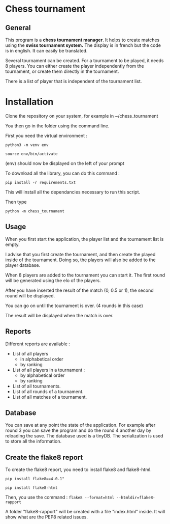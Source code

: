 # Chess tournament

## General

This program is a **chess tournament manager**. It helps to create matches using
the **swiss tournament system.** The display is in french but the code is in english. It can easily be translated.

Several tournament can be created. For a tournament to be played, it needs 8
players. 
You can either create the player independently from the tournament, or create 
them directly in the tournament.

There is a list of player that is independent of the tournament list.

# Installation

Clone the repository on your system, for example in ~/chess_tournament

You then go in the folder using the command line.

First you need the virtual environment :

`python3 -m venv env`

`source env/bin/activate`

(env) should now be displayed on the left of your prompt

To download all the library, you can do this command :

`pip install -r requirements.txt`

This will install all the dependancies necessary to run this script.

Then type

`python -m chess_tournament`

## Usage

When you first start the application, the player list and the tournament list is empty.

I advise that you first create the tournament, and then create the played inside of the tournament. Doing so, the players will also be added to the player database.

When 8 players are added to the tournament you can start it. The first round will be generated using the elo of the players. 

After you have inserted the result of the match (0, 0.5 or 1), the second round will be displayed.

You can go on until the tournament is over.  (4 rounds in this case)

The result will be displayed when the match is over.

## Reports

Different reports are available :

- List of all players
    - in alphabetical order
    - by ranking
- List of all players in a tournament :
    - by alphabetical order
    - by ranking
- List of all tournaments.
- List of all rounds of a tournament.
- List of all matches of a tournament.

## Database

You can save at any point the state of the application. For example after round 3 you can save the program and do the round 4 another day by reloading the save.
The database used is a tinyDB. The serialization is used to store all the information.

## Create the flake8 report

To create the flake8 report, you need to install flake8 and flake8-html.

`pip install flake8==4.0.1"`

`pip install flake8-html`

Then, you use the command :
`flake8 --format=html --htmldir=flake8-rapport`

A folder "flake8-rapport" will be created with a file "index.html" inside. It will show what are the PEP8 related issues. 